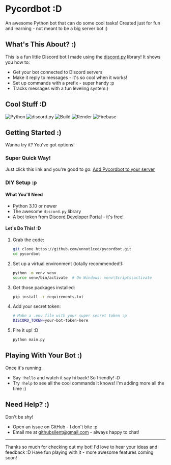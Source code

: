 # Pycordbot :D

An awesome Python bot that can do some cool tasks! Created just for fun and learning - not meant to be a big server bot :)

## What's This About? :)

This is a fun little Discord bot I made using the [discord.py](https://discordpy.readthedocs.io/en/stable/) library! It shows you how to:
- Get your bot connected to Discord servers
- Make it reply to messages - it's so cool when it works!
- Set up commands with a prefix - super handy :p
- Tracks messages with a fun leveling system:)

## Cool Stuff :D

![Python](https://img.shields.io/badge/python-3.10-blue)
![discord.py](https://img.shields.io/badge/discord.py-2.3.2-blue)
![Build](https://img.shields.io/badge/build-passing-brightgreen)
![Render](https://img.shields.io/badge/Render-Valkey%208.1-purple)
![Firebase](https://img.shields.io/badge/Firebase-6.8.0-orange)

## Getting Started :)

Wanna try it? You've got options!

### Super Quick Way!
Just click this link and you're good to go: [Add Pycordbot to your server](https://discord.com/oauth2/authorize?client_id=1364677295968620604&permissions=563276639890496&integration_type=0&scope=bot)

### DIY Setup :p

#### What You'll Need

- Python 3.10 or newer
- The awesome `discord.py` library
- A bot token from [Discord Developer Portal](https://discord.com/developers/applications) - it's free!

#### Let's Do This! :D

1. Grab the code:
   ```sh
   git clone https://github.com/unnot1ced/pycordbot.git
   cd pycordbot
   ```

2. Set up a virtual environment (totally recommended!):
   ```sh
   python -m venv venv
   source venv/bin/activate  # On Windows: venv\Scripts\activate
   ```

3. Get those packages installed:
   ```sh
   pip install -r requirements.txt
   ```

4. Add your secret token:
   ```sh
   # Make a .env file with your super secret token :p
   DISCORD_TOKEN=your-bot-token-here
   ```

5. Fire it up! :D
   ```sh
   python main.py
   ```

## Playing With Your Bot :)

Once it's running:

- Say `!hello` and watch it say hi back! So friendly! :D
- Try `!help` to see all the cool commands it knows! I'm adding more all the time :)

## Need Help? :)

Don't be shy!
- Open an issue on GitHub - I don't bite :p
- Email me at githubsilent@gmail.com - always happy to chat!

---

Thanks so much for checking out my bot! I'd love to hear your ideas and feedback :D Have fun playing with it - more awesome features coming soon! 

